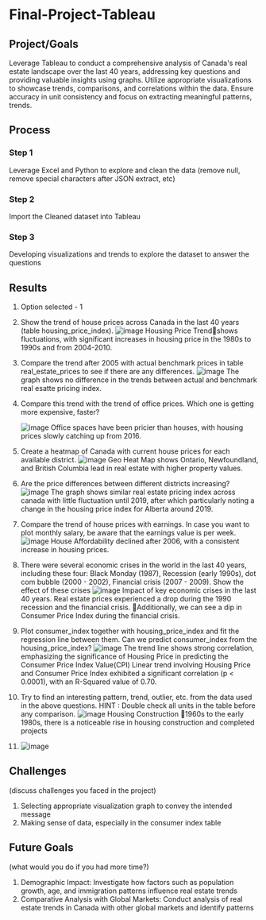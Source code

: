 # Final-Project-Tableau

## Project/Goals
Leverage Tableau to conduct a comprehensive analysis of Canada's real estate landscape over the last 40 years, addressing key questions and providing valuable insights using graphs. Utilize appropriate visualizations to showcase trends, comparisons, and correlations within the data. Ensure accuracy in unit consistency and focus on extracting meaningful patterns, trends.


## Process
### Step 1
Leverage Excel and Python to explore and clean the data (remove null, remove special characters after JSON extract, etc)

### Step 2
Import the Cleaned dataset into Tableau

### Step 3
Developing visualizations and trends to explore the dataset to answer the questions 

## Results 
1. Option selected - 1
2. Show the trend of house prices across Canada in the last 40 years (table housing_price_index).
   ![image](https://github.com/PriyaGanesan2/Tableau-Project/assets/110922792/3cd0045c-cb3b-41ac-bc1c-fb622680a2ba)
   Housing Price Trendshows fluctuations, with significant increases in housing price in the 1980s to 1990s and from 2004-2010. 


3. Compare the trend after 2005 with actual benchmark prices in table real_estate_prices to see if there are any differences.
   ![image](https://github.com/PriyaGanesan2/Tableau-Project/assets/110922792/d61d7ef3-7f3a-49b9-ac07-c405c78b0b06)
    The graph shows no difference in the trends between actual and benchmark real esatte pricing index. 

4. Compare this trend with the trend of office prices. Which one is getting more expensive, faster?

   ![image](https://github.com/PriyaGanesan2/Tableau-Project/assets/110922792/36885e6a-4eea-4560-8db2-f7fb015eecb2)
   Office spaces have been pricier than houses, with housing prices slowly catching up from 2016.

   
5. Create a heatmap of Canada with current house prices for each available district.
![image](https://github.com/PriyaGanesan2/Tableau-Project/assets/110922792/a1e45b20-35e3-4208-994c-542be2729e52)
Geo Heat Map shows 
Ontario, Newfoundland, and British Columbia lead in real estate with higher property values.


6. Are the price differences between different districts increasing?
![image](https://github.com/PriyaGanesan2/Tableau-Project/assets/110922792/9674dea3-f8b6-4774-b011-ef8f10033767)
The graph shows similar real estate pricing index across canada with little fluctuation until 2019, after which particularly noting a change in the housing price index for Alberta around 2019.

7. Compare the trend of house prices with earnings. In case you want to plot monthly salary, be aware that the earnings value is per week.
![image](https://github.com/PriyaGanesan2/Tableau-Project/assets/110922792/d4427f45-4c40-4cbb-8774-0f4282d80347)
House Affordability declined after 2006, with a consistent increase in housing prices. 


8. There were several economic crises in the world in the last 40 years, including these four: Black Monday (1987), Recession (early 1990s), dot com bubble (2000 - 2002), Financial crisis (2007 - 2009). Show the effect of these crises
![image](https://github.com/PriyaGanesan2/Tableau-Project/assets/110922792/ba83c3bb-408b-4f1b-85ff-8f780fab5472)
Impact of key economic crises in the last 40 years.
Real estate prices experienced a drop during the 1990 recession and the financial crisis.
Additionally, we can see a dip in Consumer Price Index during the financial crisis.


9. Plot consumer_index together with housing_price_index and fit the regression line between them. Can we predict consumer_index from the housing_price_index?
![image](https://github.com/PriyaGanesan2/Tableau-Project/assets/110922792/b6bd89bb-9659-46d3-a8e6-3162f72fb8d4)
The trend line shows  strong correlation, emphasizing the significance of Housing Price in predicting the Consumer Price Index Value(CPI)
Linear trend involving Housing Price and Consumer Price Index exhibited a significant correlation (p < 0.0001), with an R-Squared value of 0.70.


10. Try to find an interesting pattern, trend, outlier, etc. from the data used in the above questions.
HINT : Double check all units in the table before any comparison.
![image](https://github.com/PriyaGanesan2/Tableau-Project/assets/110922792/2e812ba5-1ce6-48ac-9dbb-a29a25849e4b)
Housing Construction
1960s to the early 1980s, there is a noticeable rise in housing construction and completed projects

11. ![image](https://github.com/PriyaGanesan2/Tableau-Project/assets/110922792/744ffb35-5e97-4418-877d-27b1372293de)




## Challenges 
(discuss challenges you faced in the project)
1. Selecting appropriate visualization graph to convey the intended message
2. Making sense of data, especially in the consumer index table 


## Future Goals
(what would you do if you had more time?)
1. Demographic Impact: Investigate how factors such as population growth, age, and immigration patterns influence real estate trends
2. Comparative Analysis with Global Markets: Conduct analysis of real estate trends in Canada with other global markets and identify patterns

